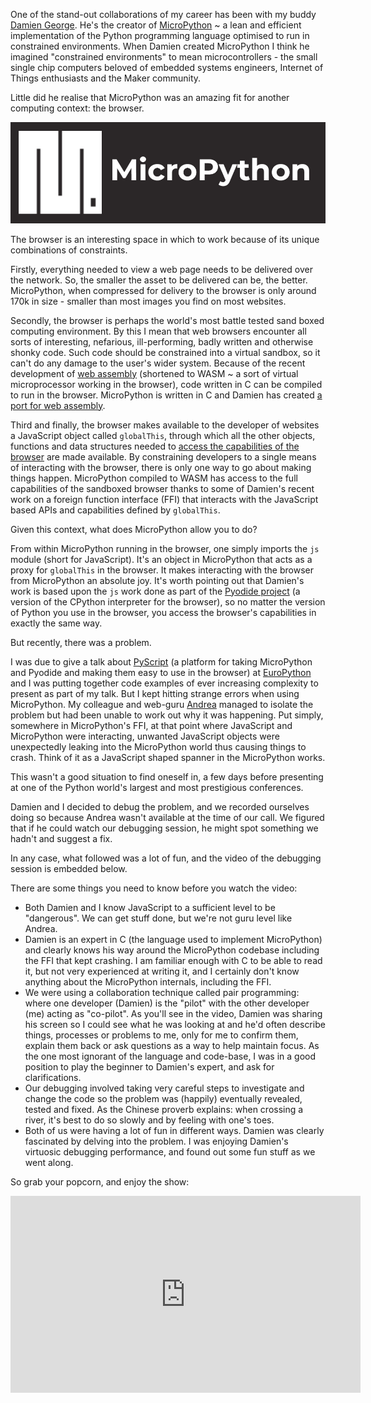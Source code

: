 <!--
.. title: On Debugging
.. slug: debugging
.. date: 2023-07-26 12:15:00 UTC+01:00
.. tags: 
.. category: 
.. link: 
.. description: 
.. type: text
.. author: Nicholas H.Tollervey
-->

One of the stand-out collaborations of my career has been with my buddy
[Damien George](https://dpgeorge.net/). He's the creator of
[MicroPython](https://micropython.org/) ~ a lean and efficient implementation
of the Python programming language optimised to run in constrained
environments. When Damien created MicroPython I think he imagined "constrained
environments" to mean microcontrollers - the small single chip computers
beloved of embedded systems engineers, Internet of Things enthusiasts and the
Maker community.

Little did he realise that MicroPython was an amazing fit for another computing
context: the browser.

![MicroPython](/images/MicroPython_Logo.jpg)

The browser is an interesting space in which to work because of its unique
combinations of constraints.

Firstly, everything needed to view a web page needs to be delivered over the
network. So, the smaller the asset to be delivered can be, the better.
MicroPython, when compressed for delivery to the browser is only around 170k in
size - smaller than most images you find on most websites.

Secondly, the browser is perhaps the world's most battle tested sand boxed
computing environment. By this I mean that web browsers encounter all sorts of
interesting, nefarious, ill-performing, badly written and otherwise shonky
code. Such code should be constrained into a virtual sandbox, so it can't do
any damage to the user's wider system. Because of the recent development of
[web assembly](https://bytecodealliance.org/) (shortened to WASM ~ a sort of
virtual microprocessor working in the browser), code written in C can be
compiled to run in the browser. MicroPython is written in C and Damien has
created [a port for web assembly](https://github.com/micropython/micropython/tree/master/ports/webassembly).

Third and finally, the browser makes available to the developer of websites a
JavaScript object called `globalThis`, through which all the other objects,
functions and data structures needed to
[access the capabilities of the browser](https://developer.mozilla.org/en-US/docs/Web/API)
are made available. By constraining developers to a single means of interacting
with the browser, there is only one way to go about making things happen.
MicroPython compiled to WASM has access to the full capabilities of the
sandboxed browser thanks to some of Damien's recent work on a foreign function
interface (FFI) that interacts with the JavaScript based APIs and capabilities
defined by `globalThis`.

Given this context, what does MicroPython allow you to do?

From within MicroPython running in the browser, one simply imports the `js`
module (short for JavaScript). It's an object in MicroPython that acts as a
proxy for `globalThis` in the browser. It makes interacting with the browser
from MicroPython an absolute joy. It's worth pointing out that Damien's work is
based upon the `js` work done as part of the
[Pyodide project](https://pyodide.org/en/stable/) (a version of the CPython
interpreter for the browser), so no matter the version of Python you use in the
browser, you access the browser's capabilities in exactly the same way.

But recently, there was a problem.

I was due to give a talk about [PyScript](https://pyscript.com/) (a platform
for taking MicroPython and Pyodide and making them easy to use in the browser)
at [EuroPython](https://europython.eu/) and I was putting together code
examples of ever increasing complexity to present as part of my talk. But I
kept hitting strange errors when using MicroPython. My colleague and
web-guru [Andrea](https://webreflection.medium.com/) managed to isolate the
problem but had been unable to work out why it was happening. Put simply,
somewhere in MicroPython's FFI, at that point where JavaScript and MicroPython
were interacting, unwanted JavaScript objects were unexpectedly leaking into
the MicroPython world thus causing things to crash. Think of it as a JavaScript
shaped spanner in the MicroPython works.

This wasn't a good situation to find oneself in, a few days before presenting
at one of the Python world's largest and most prestigious conferences.

Damien and I decided to debug the problem, and we recorded ourselves doing so
because Andrea wasn't available at the time of our call. We figured that if he
could watch our debugging session, he might spot something we hadn't and
suggest a fix.

In any case, what followed was a lot of fun, and the video of the debugging
session is embedded below.

There are some things you need to know before you watch the video:

* Both Damien and I know JavaScript to a sufficient level to be
  "dangerous". We can get stuff done, but we're not guru level like Andrea.
* Damien is an expert in C (the language used to implement MicroPython) and
  clearly knows his way around the MicroPython codebase including the FFI that
  kept crashing. I am familiar enough with C to be able to read it, but not
  very experienced at writing it, and I certainly don't know anything about the
  MicroPython internals, including the FFI.
* We were using a collaboration technique called pair programming: where one
  developer (Damien) is the "pilot" with the other developer (me) acting as
  "co-pilot". As you'll see in the video, Damien was sharing his screen so I
  could see what he was looking at and he'd often describe things, processes or
  problems to me, only for me to confirm them, explain them back or ask
  questions as a way to help maintain focus. As the one most ignorant of the
  language and code-base, I was in a good position to play the beginner to
  Damien's expert, and ask for clarifications.
* Our debugging involved taking very careful steps to investigate and change
  the code so the problem was (happily) eventually revealed, tested and fixed.
  As the Chinese proverb explains: when crossing a river, it's best to do so
  slowly and by feeling with one's toes.
* Both of us were having a lot of fun in different ways. Damien was clearly
  fascinated by delving into the problem. I was enjoying Damien's virtuosic
  debugging performance, and found out some fun stuff as we went along.

So grab your popcorn, and enjoy the show:

<div class="video-container">
<iframe width="560" height="315" src="https://www.youtube-nocookie.com/embed/uqBgSMB9dRY" title="YouTube video player" frameborder="0" allow="accelerometer; autoplay; clipboard-write; encrypted-media; gyroscope; picture-in-picture; web-share" allowfullscreen></iframe>
</div>
